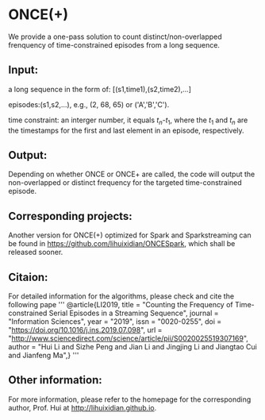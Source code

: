 # ONCE(+)
We provide a one-pass solution to count distinct/non-overlapped frenquency of time-constrained episodes from a long sequence.

## Input:
a long sequence in the form of: [(s1,time1),(s2,time2),...]

episodes:(s1,s2,...), e.g., (2, 68, 65) or ('A','B','C').

time constraint: an interger number, it equals $t_n$-$t_1$, where the $t_1$ and $t_n$ are the timestamps for the first and last element in an episode, respectively.

## Output:
Depending on whether ONCE or ONCE+ are called, the code will output the non-overlapped or distinct frequency for the targeted time-constrained episode.

## Corresponding projects:
Another version for ONCE(+) optimized for Spark and Sparkstreaming can be found in https://github.com/lihuixidian/ONCESpark, which shall be released sooner.

## Citaion:
For detailed information for the algorithms, please check and cite the following pape
'''
@article{LI2019,
title = "Counting the Frequency of Time-constrained Serial Episodes in a Streaming Sequence",
journal = "Information Sciences",
year = "2019",
issn = "0020-0255",
doi = "https://doi.org/10.1016/j.ins.2019.07.098",
url = "http://www.sciencedirect.com/science/article/pii/S0020025519307169",
author = "Hui Li and Sizhe Peng and Jian Li and Jingjing Li and Jiangtao Cui and Jianfeng Ma",}
'''


## Other information:
For more information, please refer to the homepage for the corresponding author, Prof. Hui at http://lihuixidian.github.io.




